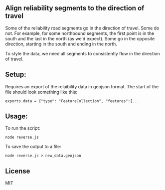 ## Align reliability segments to the direction of travel

Some of the reliability road segments go in the direction of travel. Some do
not. For example, for some northbound segments, the first point is in the south
and the last in the north (as we'd expect). Some go in the opposite direction,
starting in the south and ending in the north.

To style the data, we need all segments to consistently flow in the direction
of travel.

## Setup:

Requires an export of the relaibility data in geojson format. The start of the
file should look something like this:

`exports.data = {"type": "FeatureCollection", "features":[...`

## Usage:

To run the script:

`node reverse.js`

To save the output to a file:

`node reverse.js > new_data.geojson`

## License

MIT
